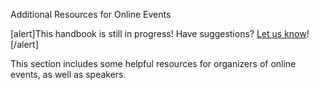 Additional Resources for Online Events

<!-- wp:html -->
[alert]This handbook is still in progress! Have suggestions? <a href="mailto:support@wordcamp.org" target="_blank" rel="noopener noreferrer">Let us know</a>![/alert]
<!-- /wp:html -->

<!-- wp:paragraph -->
<p>This section includes some helpful resources for organizers of online events, as well as speakers.</p>
<!-- /wp:paragraph -->
